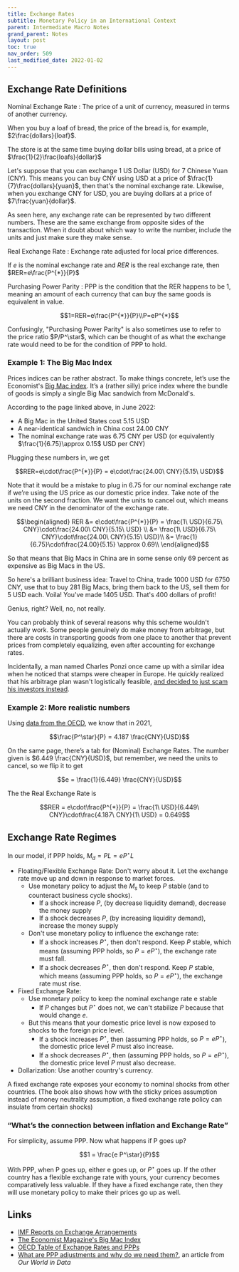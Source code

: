 ```yaml
---
title: Exchange Rates
subtitle: Monetary Policy in an International Context
parent: Intermediate Macro Notes
grand_parent: Notes
layout: post
toc: true
nav_order: 509
last_modified_date: 2022-01-02
---
```



## Exchange Rate Definitions

Nominal Exchange Rate
: The price of a unit of currency, measured in terms of another currency.

When you buy a loaf of bread, the price of the bread is, for example, $2\frac{dollars}{loaf}$.

The store is at the same time buying dollar bills using bread, at a price of $\frac{1}{2}\frac{loafs}{dollar}$

Let's suppose that you can exchange 1 US Dollar (USD) for 7 Chinese Yuan (CNY).
This means you can buy CNY using USD at a price of $\frac{1}{7}\frac{dollars}{yuan}$, then that's the nominal exchange rate.
Likewise, when you exchange CNY for USD, you are buying dollars at a price of $7\frac{yuan}{dollar}$.

<aside>As seen here, any exchange rate can be represented by two different numbers. 
These are the same exchange from opposite sides of the transaction.
When it doubt about which way to write the number, include the units and just make sure they make sense.</aside>



Real Exchange Rate
: Exchange rate adjusted for local price differences.

If $e$ is the nominal exchange rate and $RER$ is the real exchange rate, then $RER=e\frac{P^{*}}{P}$

<!--Example - Big Mac Index: -->

Purchasing Power Parity
: PPP is the condition that the RER happens to be 1, meaning an amount of each currency that can buy the same goods is equivalent in value.

$$1=RER=e\frac{P^{*}}{P}\\P=eP^{*}$$

<aside>Confusingly, "Purchasing Power Parity" is also sometimes use to refer to the price ratio $P/P^\star$, 
which can be thought of as what the exchange rate would need to be for the condition of PPP to hold.</aside>

<!--
https://files.stlouisfed.org/files/htdocs/publications/review/03/11/pakko.pdf
https://www.economist.com/big-mac-index
https://data.oecd.org/conversion/purchasing-power-parities-ppp.htm#indicator-chart
-->



### Example 1: The Big Mac Index

Prices indices can be rather abstract. To make things concrete, let’s use the Economist's [Big Mac index](https://www.economist.com/big-mac-index). 
It’s a  (rather silly) price index where the bundle of goods is simply a single Big Mac sandwich from McDonald's.

According to the page linked above, in June 2022:

- A Big Mac in the United States cost 5.15 USD
- A near-identical sandwich in China cost 24.00 CNY
- The nominal exchange rate was 6.75 CNY per USD (or equivalently $\frac{1}{6.75}\approx 0.15$ USD per CNY)

Plugging these numbers in, we get

$$RER=e\cdot\frac{P^{*}}{P} = e\cdot\frac{24.00\ CNY}{5.15\ USD}$$

Note that it would be a mistake to plug in 6.75 for our nominal exchange rate if we’re using the US price as our
domestic price index. Take note of the units on the second fraction. We want the units to cancel out, which means
we need CNY in the denominator of the exchange rate.


$$\begin{aligned}
RER &= e\cdot\frac{P^{*}}{P} = \frac{1\ USD}{6.75\ CNY}\cdot\frac{24.00\ CNY}{5.15\ USD} \\
&= \frac{1\ USD}{6.75\ CNY}\cdot\frac{24.00\ CNY}{5.15\ USD}\\
&= \frac{1}{6.75}\cdot\frac{24.00}{5.15} \approx 0.69\\
\end{aligned}$$


So that means that Big Macs in China are in some sense only 69 percent as expensive as Big Macs in the US.

So here's a brilliant business idea: 
Travel to China, trade 1000 USD for 6750 CNY, 
use that to buy 281 Big Macs, 
bring them back to the US, sell them for 5 USD each.
Voila! You've made 1405 USD. That's 400 dollars of profit!

Genius, right? Well, no, not really.

You can probably think of several reasons why this scheme wouldn't actually work.
Some people genuinely do make money from arbitrage, but there are costs in transporting goods from one place to another that prevent prices from completely equalizing, even after accounting for exchange rates.

<aside>
Incidentally, a man named Charles Ponzi once came up with a similar idea when he noticed that stamps were cheaper in Europe. He quickly realized that his arbitrage plan wasn't logistically feasible, <a href="http://users.econ.umn.edu/~tkehoe/classes/Ponzi.pdf">and decided to just scam his investors instead</a>.
</aside>


### Example 2: More realistic numbers

Using [data from the OECD](https://data.oecd.org/conversion/purchasing-power-parities-ppp.htm#indicator-chart), we know that in 2021, 

$$\frac{P^\star}{P} = 4.187 \frac{CNY}{USD}$$

On the same page, there’s a tab for (Nominal) Exchange Rates. The number given is $6.449 \frac{CNY}{USD}$,
but remember,
we need the units to cancel, so we flip it to get

$$e = \frac{1}{6.449} \frac{CNY}{USD}$$

The the Real Exchange Rate is

$$RER = e\cdot\frac{P^{*}}{P} = \frac{1\ USD}{6.449\ CNY}\cdot\frac{4.187\ CNY}{1\ USD} = 0.649$$



## Exchange Rate Regimes

In our model, if PPP holds, $M_{d}=PL=eP^{\star}L$

- Floating/Flexible Exchange Rate: Don't worry about it. Let the exchange rate move up and down in response to market forces.
    - Use monetary policy to adjust the $M_{s}$ to keep $P$ stable (and to counteract business cycle shocks).
        - If a shock increase $P$, (by decrease liquidity demand), decrease the money supply
        - If a shock decreases $P$, (by increasing liquidity demand), increase the money supply
    - Don't use monetary policy to influence the exchange rate:
        - If a shock increases $P^{\star}$, then don't respond. Keep $P$ stable, which means (assuming PPP holds, so $P=eP^{\star}$), the exchange rate must fall.
        - If a shock decreases $P^{\star}$, then don't respond. Keep $P$ stable, which means (assuming PPP holds, so $P=eP^{\star}$), the exchange rate must rise.
- Fixed Exchange Rate: 
    - Use monetary policy to keep the nominal exchange rate e stable
        - If $P$ changes but $P^{\star}$ does not, we can't stabilize $P$ because that would change $e$.
    - But this means that your domestic price level is now exposed to shocks to the foreign price level.
        - If a shock increases $P^{\star}$, then (assuming PPP holds, so $P=eP^{\star}$), the domestic price level $P$ must also increase.
        - If a shock decreases $P^{\star}$, then (assuming PPP holds, so $P=eP^{\star}$), the domestic price level $P$ must also decrease.
- Dollarization: Use another country's currency.

A fixed exchange rate exposes your economy to nominal shocks from other countries.
(The book also shows how with the sticky prices assumption instead of money neutrality assumption, a fixed
exchange rate policy can insulate from certain shocks)


### “What’s the connection between inflation and Exchange Rate”

For simplicity, assume PPP. Now what happens if P goes up?

$$1 = \frac{e P^\star}{P}$$

With PPP, when P goes up, either e goes up, or $P^\star$ goes up. If the other country has a flexible exchange rate
with yours, your currency becomes comparatively less valuable. If they have a fixed exchange rate, then they will
use monetary policy to make their prices go up as well.





## Links

- [IMF Reports on Exchange Arrangements](https://www.elibrary.imf.org/subject/012)
- [The Economist Magazine's Big Mac Index](https://www.economist.com/big-mac-index)
- [OECD Table of Exchange Rates and PPPs](https://data.oecd.org/conversion/exchange-rates.htm) 
- [What are PPP adjustments and why do we need them?](https://ourworldindata.org/what-are-ppps), an article from *Our World in Data*

<!--
World bank program to calculate PPPs
https://www.worldbank.org/en/programs/icp
-->



